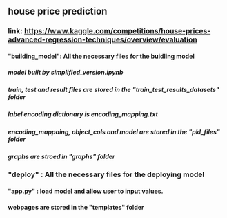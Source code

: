 ## house price prediction
### link: https://www.kaggle.com/competitions/house-prices-advanced-regression-techniques/overview/evaluation

#### "building_model": All the necessary files for the buidling model
##### model built by simplified_version.ipynb
##### train, test and result files are stored in the "train_test_results_datasets" folder
##### label encoding dictionary is encoding_mapping.txt
##### encoding_mappaing, object_cols and model are stored in the "pkl_files" folder
##### graphs are stroed in "graphs" folder

### "deploy" : All the necessary files for the deploying model
#### "app.py" : load model and allow user to input values. 
#### webpages are stored in the "templates" folder
